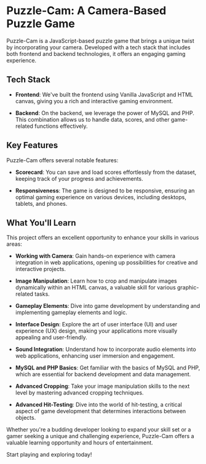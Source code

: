 # Puzzle-Cam: A Camera-Based Puzzle Game

Puzzle-Cam is a JavaScript-based puzzle game that brings a unique twist by incorporating your camera. Developed with a tech stack that includes both frontend and backend technologies, it offers an engaging gaming experience.

## Tech Stack

- **Frontend**: We've built the frontend using Vanilla JavaScript and HTML canvas, giving you a rich and interactive gaming environment.

- **Backend**: On the backend, we leverage the power of MySQL and PHP. This combination allows us to handle data, scores, and other game-related functions effectively.

## Key Features

Puzzle-Cam offers several notable features:

- **Scorecard**: You can save and load scores effortlessly from the dataset, keeping track of your progress and achievements.

- **Responsiveness**: The game is designed to be responsive, ensuring an optimal gaming experience on various devices, including desktops, tablets, and phones.

## What You'll Learn

This project offers an excellent opportunity to enhance your skills in various areas:

- **Working with Camera**: Gain hands-on experience with camera integration in web applications, opening up possibilities for creative and interactive projects.

- **Image Manipulation**: Learn how to crop and manipulate images dynamically within an HTML canvas, a valuable skill for various graphic-related tasks.

- **Gameplay Elements**: Dive into game development by understanding and implementing gameplay elements and logic.

- **Interface Design**: Explore the art of user interface (UI) and user experience (UX) design, making your applications more visually appealing and user-friendly.

- **Sound Integration**: Understand how to incorporate audio elements into web applications, enhancing user immersion and engagement.

- **MySQL and PHP Basics**: Get familiar with the basics of MySQL and PHP, which are essential for backend development and data management.

- **Advanced Cropping**: Take your image manipulation skills to the next level by mastering advanced cropping techniques.

- **Advanced Hit-Testing**: Dive into the world of hit-testing, a critical aspect of game development that determines interactions between objects.

Whether you're a budding developer looking to expand your skill set or a gamer seeking a unique and challenging experience, Puzzle-Cam offers a valuable learning opportunity and hours of entertainment.

Start playing and exploring today!

